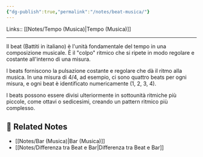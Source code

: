 ```yaml
---
{"dg-publish":true,"permalink":"/notes/beat-musica/"}
---
```


Links:: [[Notes/Tempo (Musica)\|Tempo (Musica)]]

---
Il beat (Battiti in italiano) è l'unità fondamentale del tempo in una composizione musicale. È il "colpo" ritmico che si ripete in modo regolare e costante all'interno di una misura.

I beats forniscono la pulsazione costante e regolare che dà il ritmo alla musica. In una misura di 4/4, ad esempio, ci sono quattro beats per ogni misura, e ogni beat è identificato numericamente (1, 2, 3, 4).

I beats possono essere divisi ulteriormente in sottounità ritmiche più piccole, come ottavi o sedicesimi, creando un pattern ritmico più complesso.


## 🔗 Related Notes

- [[Notes/Bar (Musica)\|Bar (Musica)]]
- [[Notes/Differenza tra Beat e Bar\|Differenza tra Beat e Bar]]


